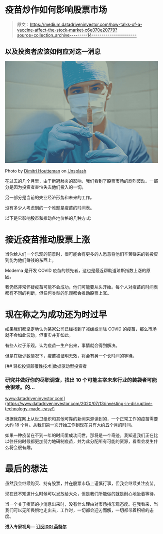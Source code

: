 # 疫苗炒作如何影响股票市场

> 原文：<https://medium.datadriveninvestor.com/how-talks-of-a-vaccine-affect-the-stock-market-c6e070e20779?source=collection_archive---------14----------------------->

## 以及投资者应该如何应对这一消息

![](img/24f94ba998029f15d8cb101cc93984ee.png)

Photo by [Dimitri Houtteman](https://unsplash.com/@dimhou?utm_source=unsplash&utm_medium=referral&utm_content=creditCopyText) on [Unsplash](https://unsplash.com/s/photos/vaccine?utm_source=unsplash&utm_medium=referral&utm_content=creditCopyText)

在过去的几个月里，由于新冠肺炎的影响，我们看到了股票市场的剧烈波动。一部分是因为投资者害怕失去他们投入的一切。

另一部分是当前的失业经济形势和未来的工作。

没有多少人考虑到的一个难题是疫苗的时间表。

以下是它影响股市和推动各地价格的几种方式:

# 接近疫苗推动股票上涨

当你给人们一个乐观的前景时，很可能会有更多的人愿意将他们辛苦赚来的钱投资到能为他们赚钱的东西上。

Moderna 是开发 COVID 疫苗的领先者，这也是最近帮助道琼斯指数上涨的原因。

我仍然非常怀疑疫苗可能不会成功，他们可能要从头开始。每个人对疫苗的时间表都有不同的判断，但任何类型的乐观都会推动股票上涨。

# 现在称之为成功还为时过早

如果我们都坚定地认为某家公司已经找到了减缓或消除 COVID 的疫苗，那么市场就不会如此波动。但事实并非如此。

有些人过于乐观，认为疫苗一生产出来，事情就会得到解决。

但是在极少数情况下，疫苗被证明无效，将会有另一个长时间的等待。

[](https://www.datadriveninvestor.com/2020/07/13/investing-in-disruptive-technology-made-easy/) [## 轻松投资颠覆性技术|数据驱动型投资者

### 研究并做好你的尽职调查，找出 10 个可能主宰未来行业的装袋者可能会很难。的…

www.datadriveninvestor.com](https://www.datadriveninvestor.com/2020/07/13/investing-in-disruptive-technology-made-easy/) 

根据我在网上从世卫组织和其他可靠的新闻来源读到的，一个正常工作的疫苗需要大约 18 个月。从我们第一次开始工作到现在只有大约五个月的时间。

如果一种疫苗在不到一年的时间里成功问世，那将是一个奇迹。我知道我们正在比以往任何时候都更加努力地研制疫苗，并为此分配所有可能的资源，看看会发生什么将会很有趣。

# 最后的想法

虽然我会继续购买、持有股票，并在股票市场上谨慎行事，但我会继续关注疫苗。

现在还不知道什么时候可以发放给大众，但是我们所能做的就是耐心地坐着等待。

当一个关于疫苗的小消息出来时，没有什么理由对市场持乐观态度。在我看来，当我们可以无所畏惧地走出去，工作时，一切都会迎刃而解，一切都带着积极的态度。

**进入专家视角—** [**订阅 DDI 英特尔**](https://datadriveninvestor.com/ddi-intel)